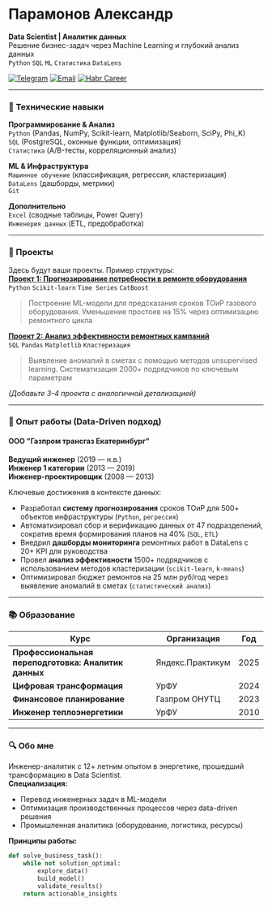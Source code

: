 # Парамонов Александр 
**Data Scientist | Аналитик данных**  
Решение бизнес-задач через Machine Learning и глубокий анализ данных  
`Python` `SQL` `ML` `Статистика` `DataLens`  

[![Telegram](https://img.shields.io/badge/-Telegram-0088cc?style=flat&logo=telegram)](https://t.me/your_telegram) 
[![Email](https://img.shields.io/badge/-Email-8B89CC?style=flat&logo=mail.ru&logoColor=white)](mailto:av_paramonov@inbox.ru)
[![Habr Career](https://img.shields.io/badge/-HH.ru-0d9e4e?style=flat&logo=hh.ru&logoColor=white)](https://ekaterinburg.hh.ru/resume/your_code)

---

### 🔧 Технические навыки
**Программирование & Анализ**  
`Python` (Pandas, NumPy, Scikit-learn, Matplotlib/Seaborn, SciPy, Phi_K)  
`SQL` (PostgreSQL, оконные функции, оптимизация)  
`Статистика` (A/B-тесты, корреляционный анализ)  

**ML & Инфраструктура**  
`Машинное обучение` (классификация, регрессия, кластеризация)  
`DataLens` (дашборды, метрики)  
`Git`  

**Дополнительно**  
`Excel` (сводные таблицы, Power Query)  
`Инженерия данных` (ETL, предобработка)  

---

### 🚀 Проекты
Здесь будут ваши проекты. Пример структуры:  
[**Проект 1: Прогнозирование потребности в ремонте оборудования**](ссылка_на_репозиторий)  
`Python` `Scikit-learn` `Time Series` `CatBoost`  
> Построение ML-модели для предсказания сроков ТОиР газового оборудования. Уменьшение простоев на 15% через оптимизацию ремонтного цикла  

[**Проект 2: Анализ эффективности ремонтных кампаний**](ссылка_на_репозиторий)  
`SQL` `Pandas` `Matplotlib` `Кластеризация`  
> Выявление аномалий в сметах с помощью методов unsupervised learning. Систематизация 2000+ подрядчиков по ключевым параметрам  

*(Добавьте 3-4 проекта с аналогичной детализацией)*

---

### 💼 Опыт работы (Data-Driven подход)

#### ООО "Газпром трансгаз Екатеринбург"
**Ведущий инженер** (2019 — н.в.)  
**Инженер 1 категории** (2013 — 2019)  
**Инженер-проектировщик** (2008 — 2013)  

Ключевые достижения в контексте данных:  
- Разработал **систему прогнозирования** сроков ТОиР для 500+ объектов инфраструктуры (`Python`, `регрессия`)
- Автоматизировал сбор и верификацию данных от 47 подразделений, сократив время формирования планов на 40% (`SQL`, `ETL`)
- Внедрил **дашборды мониторинга** ремонтных работ в DataLens с 20+ KPI для руководства
- Провел **анализ эффективности** 1500+ подрядчиков с использованием методов кластеризации (`scikit-learn`, `k-means`)
- Оптимизировал бюджет ремонтов на 25 млн руб/год через выявление аномалий в сметах (`статистический анализ`)

---

### 📚 Образование
| Курс | Организация | Год |
|------|-------------|-----|
| **Профессиональная переподготовка: Аналитик данных** | Яндекс.Практикум | 2025 |
| **Цифровая трансформация** | УрФУ | 2024 |
| **Финансовое планирование** | Газпром ОНУТЦ | 2023 |
| **Инженер теплоэнергетики** | УрФУ | 2010 |

---

### 🔍 Обо мне
Инженер-аналитик с 12+ летним опытом в энергетике, прошедший трансформацию в Data Scientist.  
**Специализация:**  
- Перевод инженерных задач в ML-модели  
- Оптимизация производственных процессов через data-driven решения  
- Промышленная аналитика (оборудование, логистика, ресурсы)  

**Принципы работы:**  
```python
def solve_business_task():
    while not solution_optimal:
        explore_data()
        build_model()
        validate_results()
    return actionable_insights
